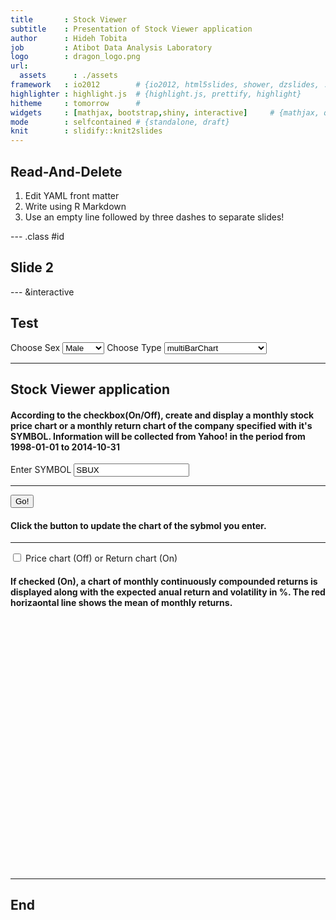 ```yaml
---
title       : Stock Viewer
subtitle    : Presentation of Stock Viewer application
author      : Hideh Tobita
job         : Atibot Data Analysis Laboratory
logo        : dragon_logo.png
url:
  assets      : ./assets
framework   : io2012        # {io2012, html5slides, shower, dzslides, ...}
highlighter : highlight.js  # {highlight.js, prettify, highlight}
hitheme     : tomorrow      # 
widgets     : [mathjax, bootstrap,shiny, interactive]     # {mathjax, quiz, bootstrap}
mode        : selfcontained # {standalone, draft}
knit        : slidify::knit2slides
---
```


## Read-And-Delete

1. Edit YAML front matter
2. Write using R Markdown
3. Use an empty line followed by three dashes to separate slides!

--- .class #id 

## Slide 2

--- &interactive

## Test

<div class="row-fluid">
  <div class="span4">
    <form class="well">
      <label class="control-label" for="sex">Choose Sex</label>
      <select id="sex"><option value="Male" selected>Male</option>
<option value="Female">Female</option></select>
      <script type="application/json" data-for="sex" data-nonempty="">{}</script>
      <label class="control-label" for="type">Choose Type</label>
      <select id="type"><option value="multiBarChart" selected>multiBarChart</option>
<option value="multiBarHorizontalChart">multiBarHorizontalChart</option></select>
      <script type="application/json" data-for="type" data-nonempty="">{}</script>
    </form>
  </div>
  <div class="span8">
    <div id="nvd3plot" class="shiny-html-output nvd3 rChart"></div>
  </div>
</div>

---

## Stock Viewer application

<div class="row-fluid">
  <div class="row-fluid">
    <div class="span4">
      <form class="well">
        <h4>According to the checkbox(On/Off), 
         create and display a monthly stock price chart or
         a monthly return chart of the company specified with it's SYMBOL.
         Information will be collected from Yahoo! in the period from 
         1998-01-01 to 2014-10-31</h4>
        <label for="symbol">Enter SYMBOL</label>
        <input id="symbol" type="text" value="SBUX"/>
        <hr/>
        <button id="goButton" type="button" class="btn action-button">Go!</button>
        <h4>Click the button to update the chart of the sybmol you enter.</h4>
        <hr/>
        <label class="checkbox" for="checkbox">
          <input id="checkbox" type="checkbox"/>
          <span>Price chart (Off) or Return chart (On)</span>
        </label>
        <h4>If checked (On), a chart of monthly continuously compounded returns is displayed 
         along with the expected anual return and volatility in %.
         The red horizaontal line shows the mean of monthly returns.</h4>
      </form>
    </div>
    <div class="span8">
      <div id="chart" class="shiny-plot-output" style="width: 100% ; height: 400px"></div>
    </div>
  </div>
</div>

---

## End

